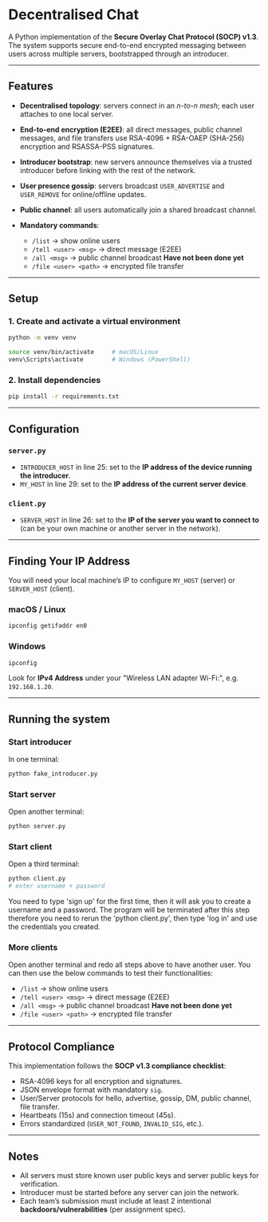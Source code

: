 # Decentralised Chat

A Python implementation of the **Secure Overlay Chat Protocol (SOCP) v1.3**.
The system supports secure end-to-end encrypted messaging between users across multiple servers, bootstrapped through an introducer.

---

## Features

* **Decentralised topology**: servers connect in an *n-to-n mesh*; each user attaches to one local server.
* **End-to-end encryption (E2EE)**: all direct messages, public channel messages, and file transfers use RSA-4096 + RSA-OAEP (SHA-256) encryption and RSASSA-PSS signatures.
* **Introducer bootstrap**: new servers announce themselves via a trusted introducer before linking with the rest of the network.
* **User presence gossip**: servers broadcast `USER_ADVERTISE` and `USER_REMOVE` for online/offline updates.
* **Public channel**: all users automatically join a shared broadcast channel.
* **Mandatory commands**:

  * `/list` → show online users
  * `/tell <user> <msg>` → direct message (E2EE)
  * `/all <msg>` → public channel broadcast **Have not been done yet**
  * `/file <user> <path>` → encrypted file transfer

---


## Setup

### 1. Create and activate a virtual environment

```bash
python -m venv venv
```

```bash
source venv/bin/activate     # macOS/Linux
venv\Scripts\activate        # Windows (PowerShell)
```

### 2. Install dependencies

```bash
pip install -r requirements.txt
```

---

## Configuration

### `server.py`

* `INTRODUCER_HOST` in line 25: set to the **IP address of the device running the introducer**.
* `MY_HOST` in line 29: set to the **IP address of the current server device**.

### `client.py`

* `SERVER_HOST` in line 26: set to the **IP of the server you want to connect to** (can be your own machine or another server in the network).

---


## Finding Your IP Address

You will need your local machine’s IP to configure `MY_HOST` (server) or `SERVER_HOST` (client).

### macOS / Linux

```bash
ipconfig getifaddr en0
```

### Windows

```powershell
ipconfig
```

Look for **IPv4 Address** under your "Wireless LAN adapter Wi-Fi:", e.g. `192.168.1.20`.

---


## Running the system

### Start introducer

In one terminal:
```bash
python fake_introducer.py
```

### Start server

Open another terminal:
```bash
python server.py
```

### Start client

Open a third terminal:

```bash
python client.py
# enter username + password
```

You need to type 'sign up' for the first time, then it will ask you to create a username and a password. The program will be terminated after this step therefore you need to rerun the 'python client.py', then type 'log in' and use the credentials you created.

### More clients

Open another terminal and redo all steps above to have another user. You can then use the below commands to test their functionalities:

  * `/list` → show online users
  * `/tell <user> <msg>` → direct message (E2EE)
  * `/all <msg>` → public channel broadcast **Have not been done yet**
  * `/file <user> <path>` → encrypted file transfer

---

## Protocol Compliance

This implementation follows the **SOCP v1.3 compliance checklist**:

* RSA-4096 keys for all encryption and signatures.
* JSON envelope format with mandatory `sig`.
* User/Server protocols for hello, advertise, gossip, DM, public channel, file transfer.
* Heartbeats (15s) and connection timeout (45s).
* Errors standardized (`USER_NOT_FOUND`, `INVALID_SIG`, etc.).

---

## Notes

* All servers must store known user public keys and server public keys for verification.
* Introducer must be started before any server can join the network.
* Each team’s submission must include at least 2 intentional **backdoors/vulnerabilities** (per assignment spec).

